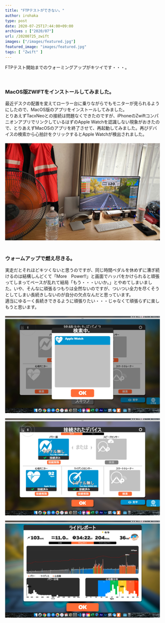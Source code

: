 ```yaml
---
title: "FTPテストができない。"
author: irohaka
type: post
date: 2020-07-25T17:44:00+09:00
archives : ["2020/07"]
url: /20200725_zwift
images: ["/images/featured.jpg"]
featured_image: "images/featured.jpg"
tags: [ "Zwift" ]
---
```


FTPテスト開始までのウォーミングアップがキツイです・・・。  
<!--more-->
　  

### MacOS版ZWIFTをインストールしてみました。
最近デスクの配置を変えてローラー台に乗りながらでもモニターが見られるようにしたので、MacOS版のアプリをインストールしてみました。  
とりあえずTacxNeoとの接続は問題なくできたのですが、iPhoneのZwiftコンパニオンアプリでリンクしているはずのApple Watchを認識しない現象がおきたので、とりあえずMacOSのアプリを終了させて、再起動してみました。再びデバイスの検索から心拍計をクリックするとApple Watchが検出されました。  
　  　  
![業務用扇風機は偉大](images/2020-0725-04.jpg)  
　  
### ウォームアップで燃え尽きる。
実走だとそれほどキツくないと思うのですが、同じ時間ペダルを休めずに漕ぎ続けるのは結構しんどくて「More　Power!!」と画面でハッパをかけられると頑張ってしまってペースが乱れて結局「もう・・・いいか。」とやめてしまいました。いや、そんなに頑張るつもりは全然ないのですが、ついつい全力を尽くそうとしてしまい長続きしないのが自分の欠点なんだと思っています。  
適当にゆるーく長続きできるように頑張りたい・・・じゃなくて頑張らずに楽しもうと思います。  
　  
![アップルウォッチを検出](images/2020-0725-01.jpg)  

![Tacx neoはすんなりと検出してくれます。](images/2020-0725-02.jpg)  

![もっとユルくトレーニングを続けようと思います。](images/2020-0725-03.jpg)  